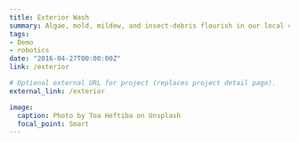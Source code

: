 ```yaml
---
title: Exterior Wash
summary: Algae, mold, mildew, and insect-debris flourish in our local climate and all of which negatively effect your homes appearance. We are proudly equipped to tackle this daunting house cleaning task, and strive for the cleanest surface possible. 
tags:
- Demo
- robotics
date: "2016-04-27T00:00:00Z"
link: /exterior

# Optional external URL for project (replaces project detail page).
external_link: /exterior

image: 
  caption: Photo by Toa Heftiba on Unsplash
  focal_point: Smart
---
```

